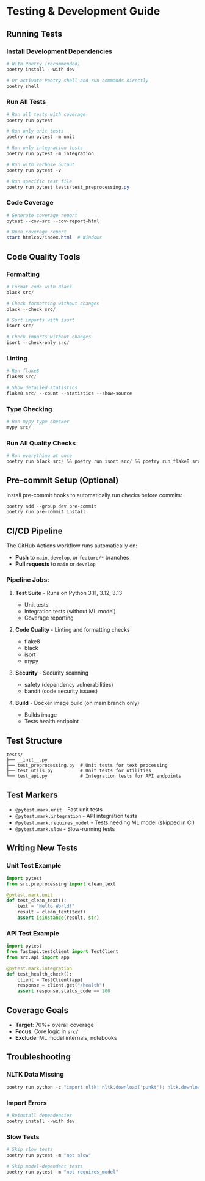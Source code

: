 # Testing & Development Guide

## Running Tests

### Install Development Dependencies

```powershell
# With Poetry (recommended)
poetry install --with dev

# Or activate Poetry shell and run commands directly
poetry shell
```

### Run All Tests

```powershell
# Run all tests with coverage
poetry run pytest

# Run only unit tests
poetry run pytest -m unit

# Run only integration tests
poetry run pytest -m integration

# Run with verbose output
poetry run pytest -v

# Run specific test file
poetry run pytest tests/test_preprocessing.py
```

### Code Coverage

```powershell
# Generate coverage report
pytest --cov=src --cov-report=html

# Open coverage report
start htmlcov/index.html  # Windows
```

## Code Quality Tools

### Formatting

```powershell
# Format code with Black
black src/

# Check formatting without changes
black --check src/

# Sort imports with isort
isort src/

# Check imports without changes
isort --check-only src/
```

### Linting

```powershell
# Run flake8
flake8 src/

# Show detailed statistics
flake8 src/ --count --statistics --show-source
```

### Type Checking

```powershell
# Run mypy type checker
mypy src/
```

### Run All Quality Checks

```powershell
# Run everything at once
poetry run black src/ && poetry run isort src/ && poetry run flake8 src/ && poetry run mypy src/ && poetry run pytest
```

## Pre-commit Setup (Optional)

Install pre-commit hooks to automatically run checks before commits:

```powershell
poetry add --group dev pre-commit
poetry run pre-commit install
```

## CI/CD Pipeline

The GitHub Actions workflow runs automatically on:
- **Push** to `main`, `develop`, or `feature/*` branches
- **Pull requests** to `main` or `develop`

### Pipeline Jobs:

1. **Test Suite** - Runs on Python 3.11, 3.12, 3.13
   - Unit tests
   - Integration tests (without ML model)
   - Coverage reporting

2. **Code Quality** - Linting and formatting checks
   - flake8
   - black
   - isort
   - mypy

3. **Security** - Security scanning
   - safety (dependency vulnerabilities)
   - bandit (code security issues)

4. **Build** - Docker image build (on main branch only)
   - Builds image
   - Tests health endpoint

## Test Structure

```
tests/
├── __init__.py
├── test_preprocessing.py  # Unit tests for text processing
├── test_utils.py          # Unit tests for utilities
└── test_api.py            # Integration tests for API endpoints
```

## Test Markers

- `@pytest.mark.unit` - Fast unit tests
- `@pytest.mark.integration` - API integration tests
- `@pytest.mark.requires_model` - Tests needing ML model (skipped in CI)
- `@pytest.mark.slow` - Slow-running tests

## Writing New Tests

### Unit Test Example

```python
import pytest
from src.preprocessing import clean_text

@pytest.mark.unit
def test_clean_text():
    text = "Hello World!"
    result = clean_text(text)
    assert isinstance(result, str)
```

### API Test Example

```python
import pytest
from fastapi.testclient import TestClient
from src.api import app

@pytest.mark.integration
def test_health_check():
    client = TestClient(app)
    response = client.get("/health")
    assert response.status_code == 200
```

## Coverage Goals

- **Target**: 70%+ overall coverage
- **Focus**: Core logic in `src/`
- **Exclude**: ML model internals, notebooks

## Troubleshooting

### NLTK Data Missing

```powershell
poetry run python -c "import nltk; nltk.download('punkt'); nltk.download('stopwords')"
```

### Import Errors

```powershell
# Reinstall dependencies
poetry install --with dev
```

### Slow Tests

```powershell
# Skip slow tests
poetry run pytest -m "not slow"

# Skip model-dependent tests
poetry run pytest -m "not requires_model"
```
